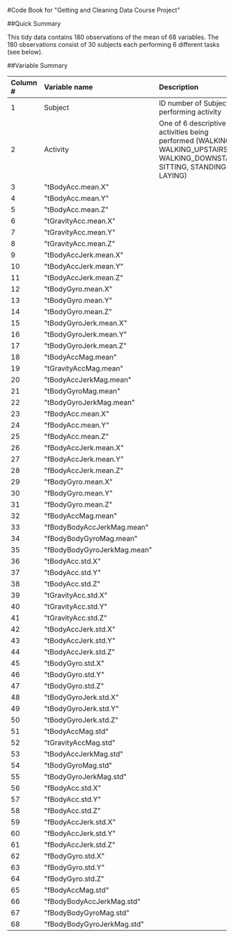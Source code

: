 #Code Book for "Getting and Cleaning Data Course Project"

##Quick Summary

This tidy data contains 180 observations of the mean of 68 variables.
The 180 observations consist of 30 subjects each performing 6
different tasks (see below).

##Variable Summary

Column #  | Variable name             |  Description
:-------------|   :-------------            |  :-----------
1| Subject                   |  ID number of Subject performing activity
2| Activity                  |  One of 6 descriptive activities being performed (WALKING, WALKING_UPSTAIRS, WALKING_DOWNSTAIRS, SITTING, STANDING, LAYING)
3|"tBodyAcc.mean.X"           |  
4|"tBodyAcc.mean.Y" 	     |
5|"tBodyAcc.mean.Z" 	     |
6|"tGravityAcc.mean.X" 	     |
7|"tGravityAcc.mean.Y" 	     |
8|"tGravityAcc.mean.Z" 	     |
9|"tBodyAccJerk.mean.X" 	     |
10|"tBodyAccJerk.mean.Y" 	     |
11|"tBodyAccJerk.mean.Z" 	     |
12|"tBodyGyro.mean.X" 	     |
13|"tBodyGyro.mean.Y" 	     |
14|"tBodyGyro.mean.Z" 	     |
15|"tBodyGyroJerk.mean.X"      |
16|"tBodyGyroJerk.mean.Y"      |
17|"tBodyGyroJerk.mean.Z"      |
18|"tBodyAccMag.mean" 	     |
19|"tGravityAccMag.mean" 	     |
20|"tBodyAccJerkMag.mean"      |
21|"tBodyGyroMag.mean" 	     |
22|"tBodyGyroJerkMag.mean"     |
23|"fBodyAcc.mean.X" 	     |
24|"fBodyAcc.mean.Y" 	     |
25|"fBodyAcc.mean.Z" 	     |
26|"fBodyAccJerk.mean.X" 	     |
27|"fBodyAccJerk.mean.Y" 	     |
28|"fBodyAccJerk.mean.Z" 	     |
29|"fBodyGyro.mean.X" 	     |
30|"fBodyGyro.mean.Y" 	     |
31|"fBodyGyro.mean.Z" 	     |
32|"fBodyAccMag.mean" 	     |
33|"fBodyBodyAccJerkMag.mean"  |
34|"fBodyBodyGyroMag.mean"     |
35|"fBodyBodyGyroJerkMag.mean" |
36|"tBodyAcc.std.X" 	     |
37|"tBodyAcc.std.Y" 	     |
38|"tBodyAcc.std.Z" 	     |
39|"tGravityAcc.std.X" 	     |
40|"tGravityAcc.std.Y" 	     |
41|"tGravityAcc.std.Z" 	     |
42|"tBodyAccJerk.std.X" 	     |
43|"tBodyAccJerk.std.Y" 	     |
44|"tBodyAccJerk.std.Z" 	     |
45|"tBodyGyro.std.X" 	     |
46|"tBodyGyro.std.Y" 	     |
47|"tBodyGyro.std.Z" 	     |
48|"tBodyGyroJerk.std.X" 	     |
49|"tBodyGyroJerk.std.Y" 	     |
50|"tBodyGyroJerk.std.Z" 	     |
51|"tBodyAccMag.std" 	     |
52|"tGravityAccMag.std" 	     |
53|"tBodyAccJerkMag.std" 	     |
54|"tBodyGyroMag.std" 	     |
55|"tBodyGyroJerkMag.std"      |
56|"fBodyAcc.std.X" 	     |
57|"fBodyAcc.std.Y" 	     |
58|"fBodyAcc.std.Z" 	     |
59|"fBodyAccJerk.std.X" 	     |
60|"fBodyAccJerk.std.Y" 	     |
61|"fBodyAccJerk.std.Z" 	     |
62|"fBodyGyro.std.X" 	     |
63|"fBodyGyro.std.Y" 	     |
64|"fBodyGyro.std.Z" 	     |
65|"fBodyAccMag.std" 	     |
66|"fBodyBodyAccJerkMag.std"   |
67|"fBodyBodyGyroMag.std"      |
68|"fBodyBodyGyroJerkMag.std"  |